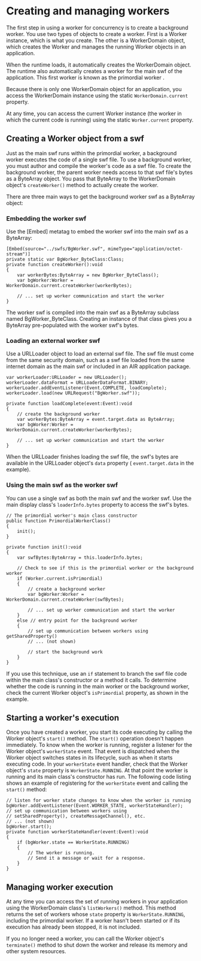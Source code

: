 # Creating and managing workers

<div>

The first step in using a worker for concurrency is to create a background
worker. You use two types of objects to create a worker. First is a Worker
instance, which is what you create. The other is a WorkerDomain object, which
creates the Worker and manages the running Worker objects in an application.

When the runtime loads, it automatically creates the WorkerDomain object. The
runtime also automatically creates a worker for the main swf of the application.
This first worker is known as the <span class="dfn"> primordial worker </span>.

Because there is only one WorkerDomain object for an application, you access the
WorkerDomain instance using the static `WorkerDomain.current` property.

At any time, you can access the current Worker instance (the worker in which the
current code is running) using the static `Worker.current` property.

</div>

<div>

## Creating a Worker object from a swf

<div>

Just as the main swf runs within the primordial worker, a background worker
executes the code of a single swf file. To use a background worker, you must
author and compile the worker's code as a swf file. To create the background
worker, the parent worker needs access to that swf file's bytes as a ByteArray
object. You pass that ByteArray to the WorkerDomain object's `createWorker()`
method to actually create the worker.

There are three main ways to get the background worker swf as a ByteArray
object:

</div>

<div>

### Embedding the worker swf

<div>

Use the \[Embed\] metatag to embed the worker swf into the main swf as a
ByteArray:

    [Embed(source="../swfs/BgWorker.swf", mimeType="application/octet-stream")]
    private static var BgWorker_ByteClass:Class;
    private function createWorker():void
    {
    	var workerBytes:ByteArray = new BgWorker_ByteClass();
    	var bgWorker:Worker = WorkerDomain.current.createWorker(workerBytes);

    	// ... set up worker communication and start the worker
    }

The worker swf is compiled into the main swf as a ByteArray subclass named
BgWorker_ByteClass. Creating an instance of that class gives you a ByteArray
pre-populated with the worker swf's bytes.

</div>

</div>

<div>

### Loading an external worker swf

<div>

Use a URLLoader object to load an external swf file. The swf file must come from
the same security domain, such as a swf file loaded from the same internet
domain as the main swf or included in an AIR application package.

    var workerLoader:URLLoader = new URLLoader();
    workerLoader.dataFormat = URLLoaderDataFormat.BINARY;
    workerLoader.addEventListener(Event.COMPLETE, loadComplete);
    workerLoader.load(new URLRequest("BgWorker.swf"));

    private function loadComplete(event:Event):void
    {
    	// create the background worker
    	var workerBytes:ByteArray = event.target.data as ByteArray;
    	var bgWorker:Worker = WorkerDomain.current.createWorker(workerBytes);

    	// ... set up worker communication and start the worker
    }

When the URLLoader finishes loading the swf file, the swf's bytes are available
in the URLLoader object's `data` property ( `event.target.data` in the example).

</div>

</div>

<div>

### Using the main swf as the worker swf

<div>

You can use a single swf as both the main swf and the worker swf. Use the main
display class's `loaderInfo.bytes` property to access the swf's bytes.

    // The primordial worker's main class constructor
    public function PrimordialWorkerClass()
    {
    	init();
    }

    private function init():void
    {
    	var swfBytes:ByteArray = this.loaderInfo.bytes;

    	// Check to see if this is the primordial worker or the background worker
    	if (Worker.current.isPrimordial)
    	{
    		// create a background worker
    		var bgWorker:Worker = WorkerDomain.current.createWorker(swfBytes);

    		// ... set up worker communication and start the worker
    	}
    	else // entry point for the background worker
    	{
    		// set up communication between workers using getSharedProperty()
    		// ... (not shown)

    		// start the background work
    	}
    }

If you use this technique, use an `if` statement to branch the swf file code
within the main class's constructor or a method it calls. To determine whether
the code is running in the main worker or the background worker, check the
current Worker object's `isPrimordial` property, as shown in the example.

</div>

</div>

</div>

<div>

## Starting a worker's execution

<div>

Once you have created a worker, you start its code executing by calling the
Worker object's `start()` method. The `start()` operation doesn't happen
immediately. To know when the worker is running, register a listener for the
Worker object's `workerState` event. That event is dispatched when the Worker
object switches states in its lifecycle, such as when it starts executing code.
In your `workerState` event handler, check that the Worker object's `state`
property is `WorkerState.RUNNING`. At that point the worker is running and its
main class's constructor has run. The following code listing shows an example of
registering for the `workerState` event and calling the `start()` method:

    // listen for worker state changes to know when the worker is running
    bgWorker.addEventListener(Event.WORKER_STATE, workerStateHandler);
    // set up communication between workers using
    // setSharedProperty(), createMessageChannel(), etc.
    // ... (not shown)
    bgWorker.start();
    private function workerStateHandler(event:Event):void
    {
    	if (bgWorker.state == WorkerState.RUNNING)
    	{
    		// The worker is running.
    		// Send it a message or wait for a response.
    	}
    }

</div>

</div>

<div>

## Managing worker execution

<div>

At any time you can access the set of running workers in your application using
the WorkerDomain class's `listWorkers()` method. This method returns the set of
workers whose `state` property is `WorkerState.RUNNING`, including the
primordial worker. If a worker hasn't been started or if its execution has
already been stopped, it is not included.

If you no longer need a worker, you can call the Worker object's `terminate()`
method to shut down the worker and release its memory and other system
resources.

</div>

</div>

<div>

<div>

</div>

</div>
